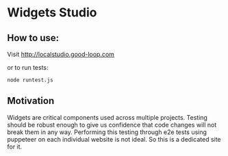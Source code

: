 
# Widgets Studio

## How to use:

Visit http://localstudio.good-loop.com

or to run tests:

	node runtest.js

## Motivation

Widgets are critical components used across multiple projects. Testing should be robust enough to give us confidence that code changes will not break them in any way. Performing this testing through e2e tests using puppeteer on each individual website is not ideal. So this is a dedicated site for it.

